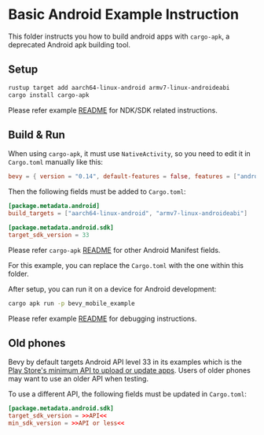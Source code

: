 # Basic Android Example Instruction

This folder instructs you how to build android apps with `cargo-apk`, a deprecated Android apk building tool.

## Setup

```sh
rustup target add aarch64-linux-android armv7-linux-androideabi
cargo install cargo-apk
```

Please refer example [README](../../README.md#setup) for NDK/SDK related instructions.

## Build & Run

When using `cargo-apk`, it must use `NativeActivity`, so you need to edit it in `Cargo.toml` manually like this:

```toml
bevy = { version = "0.14", default-features = false, features = ["android-native-activity", ...] }
```

Then the following fields must be added to `Cargo.toml`:

```toml
[package.metadata.android]
build_targets = ["aarch64-linux-android", "armv7-linux-androideabi"]

[package.metadata.android.sdk]
target_sdk_version = 33
```

Please refer `cargo-apk` [README](https://crates.io/crates/cargo-apk) for other Android Manifest fields.

For this example, you can replace the `Cargo.toml` with the one within this folder.

After setup, you can run it on a device for Android development:

```sh
cargo apk run -p bevy_mobile_example
```

Please refer example [README](../../README.md#debugging) for debugging instructions.

## Old phones

Bevy by default targets Android API level 33 in its examples which is the <!-- markdown-link-check-disable -->
[Play Store's minimum API to upload or update apps](https://developer.android.com/distribute/best-practices/develop/target-sdk). <!-- markdown-link-check-enable -->
Users of older phones may want to use an older API when testing.

To use a different API, the following fields must be updated in `Cargo.toml`:

```toml
[package.metadata.android.sdk]
target_sdk_version = >>API<<
min_sdk_version = >>API or less<<
```
